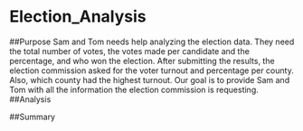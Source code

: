 # Election_Analysis
##Purpose
Sam and Tom needs help analyzing the election data. They need the total number of votes, the votes made per candidate and the percentage, and who won the election. After submitting the results, the election commission asked for the voter turnout and percentage per county. Also, which county had the highest turnout. Our goal is to provide Sam and Tom with all the information the election commission is requesting.
##Analysis

##Summary
